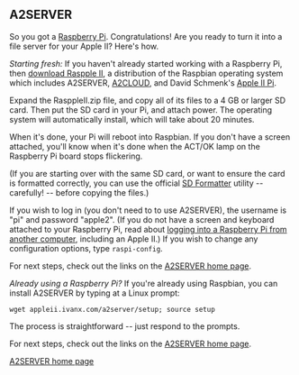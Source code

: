 ## A2SERVER

So you got a [Raspberry Pi][1]. Congratulations!
 Are you ready to turn it into a file server for your Apple II? Here\'s how.

<!--
_Important: As of 11-Aug-14, A2SERVER 1.2.0 is now compatible with the latest version of Raspbian (NOOBS 1.3.9/2014-Jun-20), and the Raspberry Pi Model B+. Type `a2server-setup` to update. If you are already running A2SERVER, and it stopped working after a Raspbian update, see the [recovery page](a2server_recovery.html)._
-->



_Starting fresh:_
If you haven\'t already started working with a Raspberry Pi, then [download Raspple II][2], a distribution of the Raspbian operating system which includes A2SERVER, [A2CLOUD][3], and David Schmenk\'s [Apple II Pi][4].

Expand the RasppleII.zip file, and copy all of its files to a 4 GB or larger SD card. Then put the SD card in your Pi, and attach power. The operating system will automatically install, which will take about 20 minutes.

When it\'s done, your Pi will reboot into Raspbian. If you don\'t have a screen attached, you\'ll know when it\'s done when the ACT/OK lamp on the Raspberry Pi board stops flickering.

(If you are starting over with the same SD card, or want to ensure the card is formatted correctly, you can use the official [SD Formatter][5] utility -- carefully! -- before copying the files.)

If you wish to log in (you don\'t need to to use A2SERVER), the username is \"pi\" and password \"apple2\". (If you do not have a screen and keyboard attached to your Raspberry Pi, read about [logging into a Raspberry Pi from another computer](a2server_raspberrypi_login.html), including an Apple II.) If you wish to change any configuration options, type `raspi-config`.

For next steps, check out the links on the [A2SERVER home page](index.html).


_Already using a Raspberry Pi?_
If you\'re already using Raspbian, you can install A2SERVER by typing at a Linux prompt:

`wget appleii.ivanx.com/a2server/setup; source setup`

The process is straightforward -- just respond to the prompts.

For next steps, check out the links on the [A2SERVER home page](index.html).


<!--
(If you wish, you can read detailed technical information about the [AppleTalk networking support on the Raspberry Pi](a2server_raspberrypi_kernel.html) that A2SERVER installs.)
-->


[A2SERVER home page](index.html)

[1]: http://www.raspberrypi.org
[2]: http://appleii.ivanx.com/rasppleii/
[3]: http://appleii.ivanx.com/a2cloud
[4]: http://schmenk.is-a-geek.com/wordpress
[5]: https://www.sdcard.org/downloads/formatter_4/

